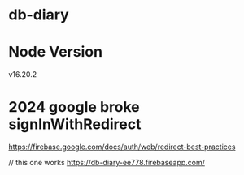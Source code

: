 # db-diary

# Node Version
v16.20.2

# 2024 google broke signInWithRedirect
https://firebase.google.com/docs/auth/web/redirect-best-practices

// this one works
https://db-diary-ee778.firebaseapp.com/